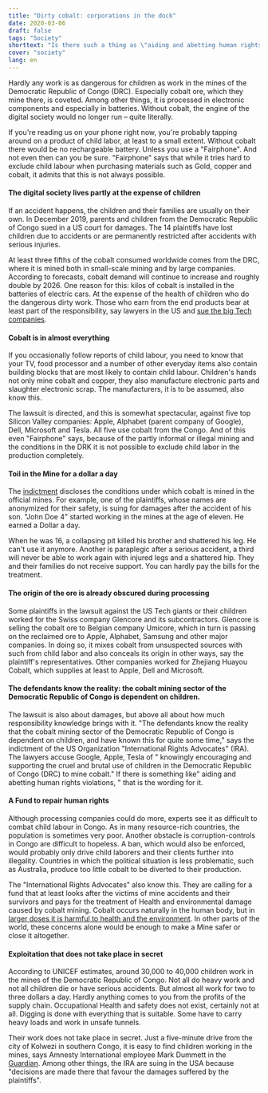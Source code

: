 ```yaml
---
title: "Dirty cobalt: corporations in the dock"
date: 2020-03-06
draft: false
tags: "Society"
shorttext: "Is there such a thing as \"aiding and abetting human rights violations\"? Yes, find US lawyers and lawsuits for Congolese child laborers."
cover: "society"
lang: en
---
```


Hardly any work is as dangerous for children as work in the mines of the Democratic Republic of Congo (DRC). Especially cobalt ore, which they mine there, is coveted. Among other things, it is processed in electronic components and especially in batteries. Without cobalt, the engine of the digital society would no longer run – quite literally.

If you're reading us on your phone right now, you're probably tapping around on a product of child labor, at least to a small extent. Without cobalt there would be no rechargeable battery. Unless you use a "Fairphone". And not even then can you be sure. "Fairphone" says that while it tries hard to exclude child labour when purchasing materials such as Gold, copper and cobalt, it admits that this is not always possible.

#### The digital society lives partly at the expense of children

If an accident happens, the children and their families are usually on their own. In December 2019, parents and children from the Democratic Republic of Congo sued in a US court for damages. The 14 plaintiffs have lost children due to accidents or are permanently restricted after accidents with serious injuries.

At least three fifths of the cobalt consumed worldwide comes from the DRC, where it is mined both in small-scale mining and by large companies. According to forecasts, cobalt demand will continue to increase and roughly double by 2026. One reason for this: kilos of cobalt is installed in the batteries of electric cars. At the expense of the health of children who do the dangerous dirty work. Those who earn from the end products bear at least part of the responsibility, say lawyers in the US and [sue the big Tech companies](https://www.theguardian.com/global-development/2019/dec/16/apple-and-google-named-in-us-lawsuit-over-congolese-child-cobalt-mining-deaths "Apple and Google named in US lawsuit over Congolese child cobalt mining deaths").

#### Cobalt is in almost everything

If you occasionally follow reports of child labour, you need to know that your TV, food processor and a number of other everyday items also contain building blocks that are most likely to contain child labour. Children's hands not only mine cobalt and copper, they also manufacture electronic parts and slaughter electronic scrap. The manufacturers, it is to be assumed, also know this.

The lawsuit is directed, and this is somewhat spectacular, against five top Silicon Valley companies: Apple, Alphabet (parent company of Google), Dell, Microsoft and Tesla. All five use cobalt from the Congo. And of this even "Fairphone" says, because of the partly informal or illegal mining and the conditions in the DRK it is not possible to exclude child labor in the production completely.

#### Toil in the Mine for a dollar a day

The [indictment](/static/downloads/Case-1-19-cv-03737.pdf "Case 1:19-cv-03737") discloses the conditions under which cobalt is mined in the official mines. For example, one of the plaintiffs, whose names are anonymized for their safety, is suing for damages after the accident of his son. "John Doe 4" started working in the mines at the age of eleven. He earned a Dollar a day.

When he was 16, a collapsing pit killed his brother and shattered his leg. He can't use it anymore. Another is paraplegic after a serious accident, a third will never be able to work again with injured legs and a shattered hip. They and their families do not receive support. You can hardly pay the bills for the treatment.

#### The origin of the ore is already obscured during processing

Some plaintiffs in the lawsuit against the US Tech giants or their children worked for the Swiss company Glencore and its subcontractors. Glencore is selling the cobalt ore to Belgian company Umicore, which in turn is passing on the reclaimed ore to Apple, Alphabet, Samsung and other major companies. In doing so, it mixes cobalt from unsuspected sources with such from child labor and also conceals its origin in other ways, say the plaintiff's representatives. Other companies worked for Zhejiang Huayou Cobalt, which supplies at least to Apple, Dell and Microsoft.

#### The defendants know the reality: the cobalt mining sector of the Democratic Republic of Congo is dependent on children.

The lawsuit is also about damages, but above all about how much responsibility knowledge brings with it. "The defendants know the reality that the cobalt mining sector of the Democratic Republic of Congo is dependent on children, and have known this for quite some time," says the indictment of the US Organization "International Rights Advocates" (IRA). The lawyers accuse Google, Apple, Tesla of " knowingly encouraging and supporting the cruel and brutal use of children in the Democratic Republic of Congo (DRC) to mine cobalt." If there is something like" aiding and abetting human rights violations, " that is the wording for it.

#### A Fund to repair human rights 

Although processing companies could do more, experts see it as difficult to combat child labour in Congo. As in many resource-rich countries, the population is sometimes very poor. Another obstacle is corruption-controls in Congo are difficult to hopeless. A ban, which would also be enforced, would probably only drive child laborers and their clients further into illegality. Countries in which the political situation is less problematic, such as Australia, produce too little cobalt to be diverted to their production.

The "International Rights Advocates" also know this. They are calling for a fund that at least looks after the victims of mine accidents and their survivors and pays for the treatment of Health and environmental damage caused by cobalt mining. Cobalt occurs naturally in the human body, but in [larger doses it is harmful to health and the environment](https://www.theguardian.com/global-development/2019/dec/18/how-the-race-for-cobalt-risks-turning-it-from-miracle-metal-to-deadly-chemical "How the race for cobalt risks turning it from miracle metal to deadly chemical"). In other parts of the world, these concerns alone would be enough to make a Mine safer or close it altogether.

#### Exploitation that does not take place in secret

According to UNICEF estimates, around 30,000 to 40,000 children work in the mines of the Democratic Republic of Congo. Not all do heavy work and not all children die or have serious accidents. But almost all work for two to three dollars a day. Hardly anything comes to you from the profits of the supply chain. Occupational Health and safety does not exist, certainly not at all. Digging is done with everything that is suitable. Some have to carry heavy loads and work in unsafe tunnels.

Their work does not take place in secret. Just a five-minute drive from the city of Kolwezi in southern Congo, it is easy to find children working in the mines, says Amnesty International employee Mark Dummett in the [Guardian](https://www.theguardian.com/environment/2020/jan/05/cutting-cobalt-challenge-battery-industry-electric-cars-congo "Cutting battery industry's reliance on cobalt will be an uphill task"). Among other things, the IRA are suing in the USA because "decisions are made there that favour the damages suffered by the plaintiffs".
